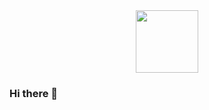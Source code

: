 <div id="header" align="center">
  <img src="https://media2.giphy.com/media/v1.Y2lkPTc5MGI3NjExaDd4dzVweGQ1cDYwZXdwd3N1ZTBrdG03M21xa2dzM3dqYnNieWdlZyZlcD12MV9pbnRlcm5hbF9naWZfYnlfaWQmY3Q9Zw/Dh5q0sShxgp13DwrvG/giphy.gif" width="100"/>
</div>

### Hi there 👋
